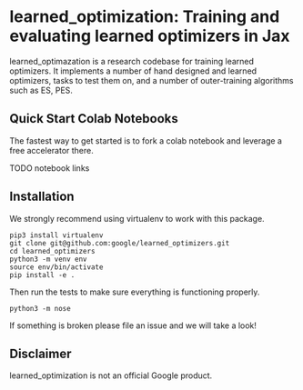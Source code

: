 # learned\_optimization: Training and evaluating learned optimizers in Jax

learned\_optimazation is a research codebase for training learned
optimizers. It implements a number of hand designed and learned optimizers, tasks to test them on, and a number of outer-training algorithms such as ES, PES.

## Quick Start Colab Notebooks
The fastest way to get started is to fork a colab notebook and leverage a free accelerator there.

TODO notebook links

## Installation

We strongly recommend using virtualenv to work with this package.

```
pip3 install virtualenv
git clone git@github.com:google/learned_optimizers.git
cd learned_optimizers
python3 -m venv env
source env/bin/activate
pip install -e .
```

Then run the tests to make sure everything is functioning properly.

```
python3 -m nose
```

If something is broken please file an issue and we will take a look!

## Disclaimer

learned\_optimization is not an official Google product.
